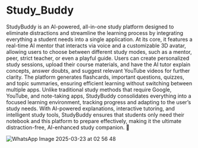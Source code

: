 
# Study_Buddy
StudyBuddy is an AI-powered, all-in-one study platform designed to eliminate distractions and streamline the learning process by integrating everything a student needs into a single application. At its core, it features a real-time AI mentor that interacts via voice and a customizable 3D avatar, allowing users to choose between different study modes, such as a mentor, peer, strict teacher, or even a playful guide. Users can create personalized study sessions, upload their course materials, and have the AI tutor explain concepts, answer doubts, and suggest relevant YouTube videos for further clarity. The platform generates flashcards, important questions, quizzes, and topic summaries, ensuring efficient learning without switching between multiple apps. Unlike traditional study methods that require Google, YouTube, and note-taking apps, StudyBuddy consolidates everything into a focused learning environment, tracking progress and adapting to the user’s study needs. With AI-powered explanations, interactive tutoring, and intelligent study tools, StudyBuddy ensures that students only need their notebook and this platform to prepare effectively, making it the ultimate distraction-free, AI-enhanced study companion. 🚀

![WhatsApp Image 2025-03-23 at 02 56 48](https://github.com/user-attachments/assets/3986ca07-b6bd-4cd4-826d-b11602eaf9fd)
